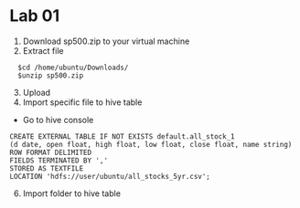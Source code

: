 # Lab 01

1. Download sp500.zip to your virtual machine
2. Extract file 
```
  $cd /home/ubuntu/Downloads/
  $unzip sp500.zip
```
3. Upload 
4. Import specific file to hive table
- Go to hive console

```
CREATE EXTERNAL TABLE IF NOT EXISTS default.all_stock_1
(d date, open float, high float, low float, close float, name string)
ROW FORMAT DELIMITED
FIELDS TERMINATED BY ','
STORED AS TEXTFILE
LOCATION 'hdfs://user/ubuntu/all_stocks_5yr.csv';
```

6. Import folder to hive table
